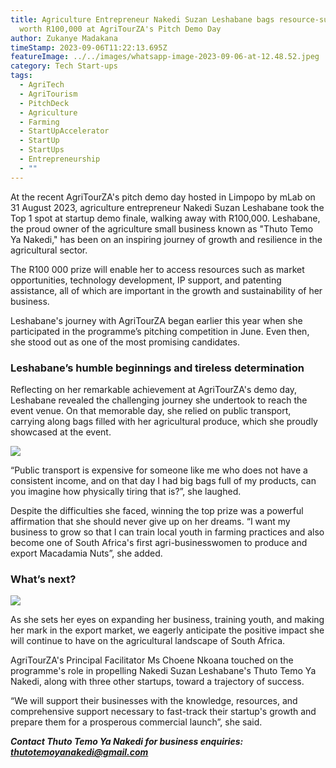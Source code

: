 ```yaml
---
title: Agriculture Entrepreneur Nakedi Suzan Leshabane bags resource-support
  worth R100,000 at AgriTourZA's Pitch Demo Day
author: Zukanye Madakana
timeStamp: 2023-09-06T11:22:13.695Z
featureImage: ../../images/whatsapp-image-2023-09-06-at-12.48.52.jpeg
category: Tech Start-ups
tags:
  - AgriTech
  - AgriTourism
  - PitchDeck
  - Agriculture
  - Farming
  - StartUpAccelerator
  - StartUp
  - StartUps
  - Entrepreneurship
  - ""
---
```

At the recent AgriTourZA's pitch demo day hosted in Limpopo by mLab on 31 August 2023, agriculture entrepreneur Nakedi Suzan Leshabane took the Top 1 spot at startup demo finale, walking away with R100,000. Leshabane, the proud owner of the agriculture small business known as "Thuto Temo Ya Nakedi," has been on an inspiring journey of growth and resilience in the agricultural sector.

The R100 000 prize will enable her to access resources such as market opportunities, technology development, IP support, and patenting assistance, all of which are important in the growth and sustainability of her business.

Leshabane's journey with AgriTourZA began earlier this year when she participated in the programme’s pitching competition in June. Even then, she stood out as one of the most promising candidates. 

### Leshabane’s humble beginnings and tireless determination

Reflecting on her remarkable achievement at AgriTourZA's demo day, Leshabane revealed the challenging journey she undertook to reach the event venue. On that memorable day, she relied on public transport, carrying along bags filled with her agricultural produce, which she proudly showcased at the event. 

![](https://lh6.googleusercontent.com/DmI3r-k9nQhhi3FbSmz4J6QHvufW0Msz5QL78IETNbex_RDGgTHbwzTq4riE19LOuMsLGd1P0Qy4q8NtZVsAiWmhCD2OEyK9OHpuNc9J690ZO2jGc3x3mKbTBGqLIWU8UGsyrgIEFCzcpW8KsBaGyw)

“Public transport is expensive for someone like me who does not have a consistent income, and on that day I had big bags full of my products, can you imagine how physically tiring that is?”, she laughed. 

Despite the difficulties she faced, winning the top prize was a powerful affirmation that she should never give up on her dreams. “I want my business to grow so that I can train local youth in farming practices and also become one of South Africa's first agri-businesswomen to produce and export Macadamia Nuts”, she added. 

### What’s next?  

![](https://lh4.googleusercontent.com/2B34YDeaw_VvwHiJkaXKNFwYja4BA3-SUMt1ZDNy4HmlICusOrhRlpJL82vmIk3o0o3fPrm05Yz5xnjDCydMr0ENyOXKjnzbRdULajB1vJlypOx8mOx660D0_3iHamsM4ZufcRvvJb04e2N-KVCDDg)

As she sets her eyes on expanding her business, training youth, and making her mark in the export market, we eagerly anticipate the positive impact she will continue to have on the agricultural landscape of South Africa.

AgriTourZA's Principal Facilitator Ms Choene Nkoana touched on the programme's role in propelling Nakedi Suzan Leshabane's Thuto Temo Ya Nakedi, along with three other startups, toward a trajectory of success.

“We will support their businesses with the knowledge, resources, and comprehensive support necessary to fast-track their startup's growth and prepare them for a prosperous commercial launch”, she said. 

***Contact Thuto Temo Ya Nakedi for business enquiries: [thutotemoyanakedi@gmail.com](mailto:thutotemoyanakedi@gmail.com)***